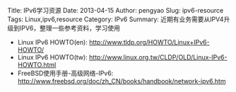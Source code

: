 Title: IPv6学习资源
Date: 2013-04-15
Author: pengyao
Slug: ipv6-resource
Tags: Linux,ipv6,resource
Category: IPv6
Summary: 近期有业务需要从IPV4升级到IPV6，整理一些参考资料，学习使用


* Linux IPv6 HOWTO(en): <http://www.tldp.org/HOWTO/Linux+IPv6-HOWTO/>
* Linux IPv6 HOWTO(tw): <http://www.linux.org.tw/CLDP/OLD/Linux-IPv6-HOWTO.html>
* FreeBSD使用手册-高级网络-IPv6: <http://www.freebsd.org/doc/zh_CN/books/handbook/network-ipv6.htm>
 

